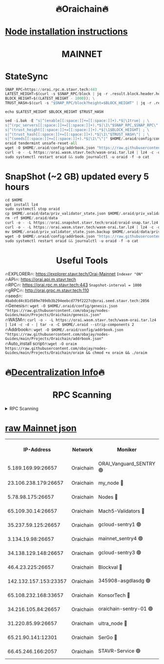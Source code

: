 <h1 align="center"> 🔥Oraichain🔥</h1>

[Node installation instructions](https://github.com/obajay/nodes-Guides/tree/main/Projects/Oraichain)
=
<h1 align="center"> MAINNET</h1>

# StateSync
```python
SNAP_RPC=https://orai.rpc.m.stavr.tech:443
LATEST_HEIGHT=$(curl -s $SNAP_RPC/block | jq -r .result.block.header.height); \
BLOCK_HEIGHT=$((LATEST_HEIGHT - 1000)); \
TRUST_HASH=$(curl -s "$SNAP_RPC/block?height=$BLOCK_HEIGHT" | jq -r .result.block_id.hash)

echo $LATEST_HEIGHT $BLOCK_HEIGHT $TRUST_HASH

sed -i.bak -E "s|^(enable[[:space:]]+=[[:space:]]+).*$|\1true| ; \
s|^(rpc_servers[[:space:]]+=[[:space:]]+).*$|\1\"$SNAP_RPC,$SNAP_RPC\"| ; \
s|^(trust_height[[:space:]]+=[[:space:]]+).*$|\1$BLOCK_HEIGHT| ; \
s|^(trust_hash[[:space:]]+=[[:space:]]+).*$|\1\"$TRUST_HASH\"| ; \
s|^(seeds[[:space:]]+=[[:space:]]+).*$|\1\"\"|" $HOME/.oraid/config/config.toml
oraid tendermint unsafe-reset-all
wget -O $HOME/.oraid/config/addrbook.json "https://raw.githubusercontent.com/obajay/nodes-Guides/main/Projects/Oraichain/addrbook.json"
curl -o - -L https://orai.wasm.stavr.tech/wasm-orai.tar.lz4 | lz4 -c -d - | tar -x -C $HOME/.oraid --strip-components 2
sudo systemctl restart oraid && sudo journalctl -u oraid -f -o cat
```
# SnapShot (~2 GB) updated every 5 hours
```python
cd $HOME
apt install lz4
sudo systemctl stop oraid
cp $HOME/.oraid/data/priv_validator_state.json $HOME/.oraid/priv_validator_state.json.backup
rm -rf $HOME/.oraid/data
curl -o - -L https://orai.snapshot.stavr.tech/oraid/oraid-snap.tar.lz4 | lz4 -c -d - | tar -x -C $HOME/.oraid --strip-components 2
curl -o - -L https://orai.wasm.stavr.tech/wasm-orai.tar.lz4 | lz4 -c -d - | tar -x -C $HOME/.oraid --strip-components 2
mv $HOME/.oraid/priv_validator_state.json.backup $HOME/.oraid/data/priv_validator_state.json
wget -O $HOME/.oraid/config/addrbook.json "https://raw.githubusercontent.com/obajay/nodes-Guides/main/Projects/Oraichain/addrbook.json"
sudo systemctl restart oraid && journalctl -u oraid -f -o cat
```

 <h1 align="center"> Useful Tools</h1>

🔥EXPLORER🔥:     https://explorer.stavr.tech/Orai-Mainnet        `Indexer "ON"` \
🔥API🔥:          https://orai.api.m.stavr.tech \
🔥RPC🔥:          https://orai.rpc.m.stavr.tech:443              `Snapshot-interval = 1000` \
🔥gRPC🔥:         http://orai.grpc.m.stavr.tech:110 \
🔥seed🔥:      `4babdcd4c81d589e789db3b294eebcd779f2227c@orai.seed.stavr.tech:2056` \
🔥Genesis🔥:   `wget -O $HOME/.oraid/config/genesis.json "https://raw.githubusercontent.com/obajay/nodes-Guides/main/Projects/Oraichain/genesis.json"` \
🔥WASM🔥:      `curl -o - -L https://orai.wasm.stavr.tech/wasm-orai.tar.lz4 | lz4 -c -d - | tar -x -C $HOME/.oraid --strip-components 2` \
🔥Addrbook🔥:  `wget -O $HOME/.oraid/config/addrbook.json "https://raw.githubusercontent.com/obajay/nodes-Guides/main/Projects/Oraichain/addrbook.json"` \
🔥Auto_install script🔥:`wget -O oraim https://raw.githubusercontent.com/obajay/nodes-Guides/main/Projects/Oraichain/oraim && chmod +x oraim && ./oraim`

🔥[Decentralization Info](https://github.com/obajay/StateSync-snapshots/tree/main/Projects/Oraichain/Decentralization)🔥
=
<h1 align="center"> RPC Scanning</h1>

<details>
<summary>RPC Scanning</summary>

<h2 align="center"> We scan nodes in real time every 4 hours. And we provide the final result of RPC endpoints.
We cannot influence the operation of these nodes in any way. </h2>


```python
If Voting Power is higher than 0 --> then the Node is a validator of the network and may be subject to attack and be a potential threat to the chain.
```
```python
We marked such validators with a red symbol
```

</details>

[raw Mainnet json](https://rpc-check.oraim.stavr.tech/oraim/rpc-oraim-result.json)
=


<table><tr><th>IP-Address</th><th>Network</th><th>Moniker</th><th>Latest Block Height</th><th>Earliest Block Height</th><th>Catching Up</th><th>Tx Index</th><th>Voting Power</th><th>Scan Time</th></tr><tr><td>5.189.169.99:26657</td><td>Oraichain</td><td>ORAI_Vanguard_SENTRY 🟢</td><td>15521543</td><td>0</td><td>False</td><td>on</td><td>0</td><td>2024-01-29T06:22:23.023697054UTC</td></tr><tr><td>23.106.238.179:26657</td><td>Oraichain</td><td>my_node 🔴</td><td>15521546</td><td>0</td><td>False</td><td>on</td><td>232557</td><td>2024-01-29T06:22:40.991025094UTC</td></tr><tr><td>5.78.98.175:26657</td><td>Oraichain</td><td>Nodes 🔴</td><td>15521548</td><td>0</td><td>False</td><td>off</td><td>164516</td><td>2024-01-29T06:22:49.498961963UTC</td></tr><tr><td>65.109.30.14:26657</td><td>Oraichain</td><td>Mach5-Validators 🔴</td><td>15521553</td><td>0</td><td>False</td><td>off</td><td>212</td><td>2024-01-29T06:23:16.469036077UTC</td></tr><tr><td>35.237.59.125:26657</td><td>Oraichain</td><td>gcloud-sentry1 🟢</td><td>15521542</td><td>1</td><td>False</td><td>on</td><td>0</td><td>2024-01-29T06:22:18.468966930UTC</td></tr><tr><td>3.134.19.98:26657</td><td>Oraichain</td><td>mainnet_sentry4 🟢</td><td>15521547</td><td>1</td><td>False</td><td>on</td><td>0</td><td>2024-01-29T06:22:46.180820115UTC</td></tr><tr><td>34.138.129.148:26657</td><td>Oraichain</td><td>gcloud-sentry3 🟢</td><td>15521550</td><td>1</td><td>False</td><td>on</td><td>0</td><td>2024-01-29T06:23:00.387801615UTC</td></tr><tr><td>46.4.23.225:26657</td><td>Oraichain</td><td>Blockval 🔴</td><td>15521553</td><td>10774049</td><td>False</td><td>off</td><td>276682</td><td>2024-01-29T06:23:21.110118543UTC</td></tr><tr><td>142.132.157.153:23357</td><td>Oraichain</td><td>345908-asgdlasdg 🟢</td><td>15521547</td><td>11956426</td><td>False</td><td>on</td><td>0</td><td>2024-01-29T06:22:45.481855090UTC</td></tr><tr><td>65.108.232.168:33657</td><td>Oraichain</td><td>KonsorTech 🔴</td><td>15521542</td><td>14344801</td><td>False</td><td>off</td><td>50315</td><td>2024-01-29T06:22:17.742586136UTC</td></tr><tr><td>34.216.105.84:26657</td><td>Oraichain</td><td>oraichain-sentry-01 🟢</td><td>15521543</td><td>14686801</td><td>False</td><td>on</td><td>0</td><td>2024-01-29T06:22:24.066242338UTC</td></tr><tr><td>31.220.85.99:26657</td><td>Oraichain</td><td>ultra_node 🔴</td><td>15521553</td><td>15360001</td><td>False</td><td>off</td><td>3</td><td>2024-01-29T06:23:18.824172941UTC</td></tr><tr><td>65.21.90.141:12301</td><td>Oraichain</td><td>SerGo 🔴</td><td>15521551</td><td>15421551</td><td>False</td><td>off</td><td>1</td><td>2024-01-29T06:23:07.050638266UTC</td></tr><tr><td>66.45.246.166:2057</td><td>Oraichain</td><td>STAVR-Service 🟢</td><td>15521551</td><td>15518201</td><td>False</td><td>on</td><td>0</td><td>2024-01-29T06:23:09.782927905UTC</td></tr></table>
